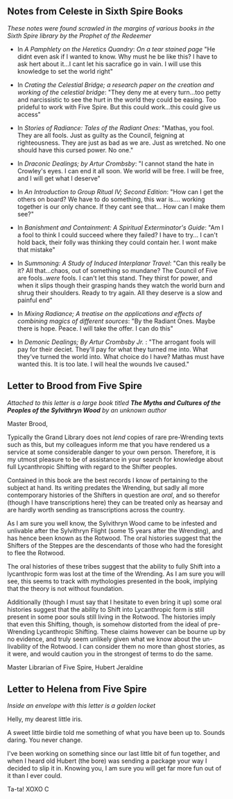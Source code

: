 
## Notes from Celeste in Sixth Spire Books

*These notes were found scrawled in the margins of various books in the Sixth Spire library by the Prophet of the Redeemer*

- In *A Pamphlety on the Heretics Quandry*: _On a tear stained page_ "He didnt even ask if I wanted to know. Why must he be like this? I have to ask hert about it...I cant let his sacrafice go in vain. I will use this knowledge to set the world right"

- In *Crating the Celestial Bridge; a research paper on the creation and working of the celestial bridge*: "They deny me at every turn...too petty and narcissistic to see the hurt in the world they could be easing. Too prideful to work with Five Spire. But this could work...this could give us access"

- In *Stories of Radiance: Tales of the Radiant Ones*: "Mathas, you fool. They are all fools. Just as guilty as the Council, feigning at righteousness. They are just as bad as we are. Just as wretched. No one should have this cursed power. No one."

- In *Draconic Dealings; by Artur Crombsby*: "I cannot stand the hate in Crowley's eyes. I can end it all soon. We world will be free. I will be free, and I will get what I deserve"

- In *An Introduction to Group Ritual IV; Second Edition*: "How can I get the others on board? We have to do something, this war is.... working together is our only chance. If they cant see that... How can I make them see?"

- In *Banishment and Containment: A Spiritual Exterminator's Guide*: "Am I a fool to think I could succeed where they failed? I have to try... I can't hold back, their folly was thinking they could contain her. I wont make that mistake"

- In *Summoning: A Study of Induced Interplanar Travel*: "Can this really be it? All that...chaos, out of something so mundane? The Council of Five are fools.._were_ fools. I can't let this stand. They thirst for power, and when it slips though their grasping hands they watch the world burn and shrug their shoulders. Ready to try again. All they deserve is a slow and painful end"

- In *Mixing Radiance; A treatise on the applications and effects of combining magics of different sources*: "By the Radiant Ones. Maybe there is hope. Peace. I will take the offer. I can do this"

- In *Demonic Dealings; By Artur Crombsby Jr.* :  "The arrogant fools will pay for their deciet. They'll pay for what they turned me into. What they've turned the world into. What choice do I have? Mathas must have wanted this. It is too late. I will heal the wounds Ive caused."

## Letter to Brood from Five Spire

*Attached to this letter is a large book titled **The Myths and Cultures of the Peoples of the Sylvithryn Wood** by an unknown author*

Master Brood,

Typically the Grand Library does not *lend* copies of rare pre-Wrending texts such as this, but my colleagues inform me that you have rendered us a service at some considerable danger to your own person. Therefore, it is my utmost pleasure to be of assistance in your search for knowledge about full Lycanthropic Shifting with regard to the Shifter peoples.

Contained in this book are the best records I know of pertaining to the subject at hand. Its writing predates the Wrending, but sadly all more contemporary histories of the Shifters in question are *oral*, and so therefor (though I have transcriptions here) they can be treated only as hearsay and are hardly worth sending as transcriptions across the country.

As I am sure you well know, the Sylvithryn Wood came to be infested and unlivable after the Sylvithryn Flight (some 15 years after the Wrending), and has hence been known as the Rotwood. The oral histories suggest that the Shifters of the Steppes are the descendants of those who had the foresight to flee the Rotwood.

The oral histories of these tribes suggest that the ability to fully Shift into a lycanthropic form was lost at the time of the Wrending. As I am sure you will see, this seems to track with mythologies presented in the book, implying that the theory is not without foundation.

Additionally (though I must say that I hesitate to even bring it up) some oral histories suggest that the ability to Shift into Lycanthropic form is still present in some poor souls still living in the Rotwood. The histories imply that even this Shifting, though, is somehow distorted from the ideal of pre-Wrending Lycanthropic Shifting. These claims however can be bourne up by no evidence, and truly seem unlikely given what we know about the un-livability of the Rotwood. I can consider them no more than ghost stories, as it were, and would caution you in the strongest of terms to do the same.

Master Librarian of Five Spire,
Hubert Jeraldine

## Letter to Helena from Five Spire

*Inside an envelope with this letter is a golden locket*

Helly, my dearest little iris.

A sweet little birdie told me something of what you have been up to. Sounds daring. You never change.

I've been working on something since our last little bit of fun together, and when I heard old Hubert (the bore) was sending a package your way I decided to slip it in. Knowing you, I am sure you will get far more fun out of it than I ever could.

Ta-ta! XOXO
C



